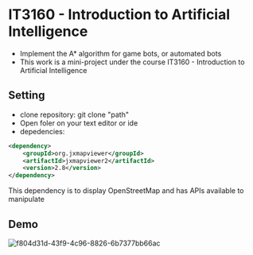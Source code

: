 
# IT3160 - Introduction to Artificial Intelligence
- Implement the A* algorithm for game bots, or automated bots
- This work is a mini-project under the course IT3160 - Introduction to Artificial Intelligence



## Setting

- clone repository: git clone "path"
- Open foler on your text editor or ide
- depedencies:
```xml
<dependency>
    <groupId>org.jxmapviewer</groupId>
    <artifactId>jxmapviewer2</artifactId>
    <version>2.8</version>
</dependency>
```

This dependency is to display OpenStreetMap and has APIs available to manipulate

## Demo

![f804d31d-43f9-4c96-8826-6b7377bb66ac](https://github.com/tammysensitive2312/IT3160-Introduction-to-Artificial-Intelligence/assets/99519345/7e1dba9c-3a94-4271-af11-cdf69780baf2)

